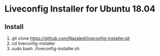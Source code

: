 # Liveconfig Installer for Ubuntu 18.04

## Install
1. git clone https://github.com/Nazaled/liveconfig-installer.git
2. cd liveconfig-installer
4. sudo bash ./liveconfig-installer.sh


